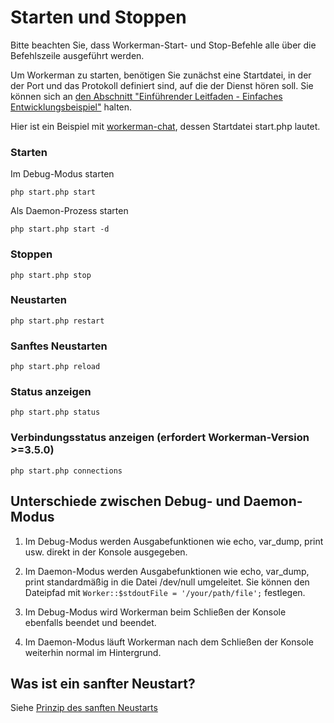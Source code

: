 # Starten und Stoppen

Bitte beachten Sie, dass Workerman-Start- und Stop-Befehle alle über die Befehlszeile ausgeführt werden.

Um Workerman zu starten, benötigen Sie zunächst eine Startdatei, in der der Port und das Protokoll definiert sind, auf die der Dienst hören soll. Sie können sich an [den Abschnitt "Einführender Leitfaden - Einfaches Entwicklungsbeispiel"](../getting-started/simple-example.md) halten.

Hier ist ein Beispiel mit [workerman-chat](https://www.workerman.net/workerman-chat), dessen Startdatei start.php lautet.

### Starten

Im Debug-Modus starten

 ```php start.php start```

Als Daemon-Prozess starten

 ```php start.php start -d```

### Stoppen

 ```php start.php stop```

### Neustarten

 ```php start.php restart```

### Sanftes Neustarten

 ```php start.php reload```

### Status anzeigen

 ```php start.php status```

### Verbindungsstatus anzeigen (erfordert Workerman-Version >=3.5.0)

```php start.php connections```

## Unterschiede zwischen Debug- und Daemon-Modus

1. Im Debug-Modus werden Ausgabefunktionen wie echo, var_dump, print usw. direkt in der Konsole ausgegeben.

2. Im Daemon-Modus werden Ausgabefunktionen wie echo, var_dump, print standardmäßig in die Datei /dev/null umgeleitet. Sie können den Dateipfad mit ```Worker::$stdoutFile = '/your/path/file';``` festlegen.

3. Im Debug-Modus wird Workerman beim Schließen der Konsole ebenfalls beendet und beendet.

4. Im Daemon-Modus läuft Workerman nach dem Schließen der Konsole weiterhin normal im Hintergrund.

## Was ist ein sanfter Neustart?

Siehe [Prinzip des sanften Neustarts](../faq/reload-principle.md)
